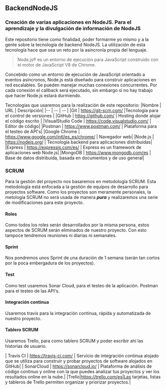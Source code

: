 ## BackendNodeJS
### Creación de varias aplicaciones en NodeJS. Para el aprendizaje y la divulgación de información de NodeJS

Este repositorio tiene como finalidad, poder formarme yo mismo y a la gente sobre la tecnología de backend NodeJS. 
La utilización de esta tecnología hace que sea un reto por la asincronía propia del lenguaje.

>Node.js® es un entorno de ejecución para JavaScript construido con el motor de JavaScript V8 de Chrome.

Concebido como un entorno de ejecución de JavaScript orientado a eventos asíncronos, Node.js está diseñado para construir aplicaciones en red escalables. Se pueden manejar muchas conexiones concurrentes. Por cada conexión el callback será ejecutado, sin embargo si no hay trabajo que hacer Node.js estará durmiendo.

Tecnologías que usaremos para la realización de este repositorio:
|Nombre | URL | Descripción|
|-- | -- | -- |
|Git | https://git-scm.com/ |Tecnología para el control de versiones |
|GitHub | https://github.com/ | Hosting donde alojar el código escrito |
|VisualStudio Code | https://code.visualstudio.com/ | Editor de código|
|Postman | https://www.postman.com/ | Plataforma para el testeo de API's|
|Google Chrome | https://www.google.com/intl/es_es/chrome/ | Navegador web|
|Node.js | https://nodejs.org/ | Tecnología backend para aplicaciones distribuidas|
|Express | https://expressjs.com/es/ | Express es un framework de aplicaciones web Node.js|
|MongoDB | https://www.mongodb.com/es | Base de datos distribuida, basada en documentos y de uso general|

### SCRUM
Para la gestión del proyecto nos basaremos en metodología SCRUM.
Esta metodología está enfocada a la gestión de equipos de desarrollo para proyectos software. Como los proyectos son meramente personales, la metología SCRUM no será usada de manera ___pura___ y realizaremos una serie de modificaciones para este proyecto.

#### Roles
Como todos los roles serán desarrollados por la misma persona, estos aspectos de SCRUM serán eliminados de nuestro proyecto. Con esto tampoce tendremos reuniones ni diarias ni semanales.

#### Sprint 
Nos pondremos unos Sprint de una duración de 1 semana (serán tan cortos por la poca embergadura de los proyectos).

#### Test
Como test usaremos Sonar Cloud, para el testeo de la aplicación. Postman para el testeo de las API's.

#### Integración continua
Usaremos travis para la integración continua, rápida y automatizada de nuestro proyecto.

#### Tablero SCRUM
Usaremos Trello, para como tablero SCRUM y poder escribir ahí las historias de usuario.

| Travis CI | https://travis-ci.com/  | Servicio de integración continua alojado que se utiliza para construir y probar proyectos de software alojados en GitHub|
| SonarCloud | https://sonarcloud.io/ | Plataforma de análisis de código continuo y online con la que puedes analizar tus proyectos y ver los resultados online en la nube.|
|Trello|https://trello.com/es|Las tarjetas, listas y tableros de Trello permiten organizar y priorizar proyectos.|
